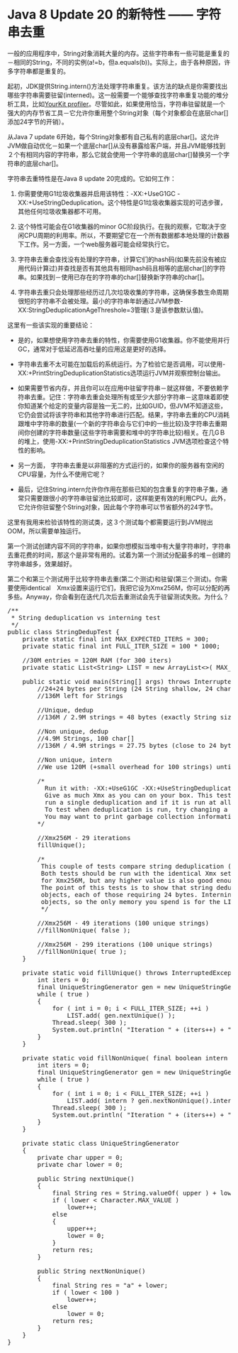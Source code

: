 Java 8 Update 20 的新特性 —— 字符串去重
================================
一般的应用程序中，String对象消耗大量的内存。这些字符串有一些可能是重复的－相同的String，不同的实例(a!=b，但a.equals(b))。实际上，由于各种原因，许多字符串都是重复的。

起初，JDK提供String.intern()方法处理字符串重复。该方法的缺点是你需要找出哪些字符串需要驻留(interned)。这一般需要一个能够查找字符串重复功能的堆分析工具，比如[YourKit profiler](http://www.yourkit.com/features/)。尽管如此，如果使用恰当，字符串驻留就是一个强大的内存节省工具－它允许你重用整个String对象（每个对象都会在底层char[]添加24字节的开销）。

从Java 7 update 6开始，每个String对象都有自己私有的底层char[]。这允许JVM做自动优化－如果一个底层char[]从没有暴露给客户端，并且JVM能够找到２个有相同内容的字符串，那么它就会使用一个字符串的底层char[]替换另一个字符串的底层char[]。

字符串去重特性是在Java 8 update 20完成的。它如何工作：
1. 你需要使用G1垃圾收集器并启用该特性：-XX:+UseG1GC -XX:+UseStringDeduplication。这个特性是G1垃圾收集器实现的可选步骤，其他任何垃圾收集器都不可用。

2. 这个特性可能会在G1收集器的minor GC阶段执行。在我的观察，它取决于空闲CPU周期的利用率。所以，不要期望它在一个所有数据都本地处理的计数器下工作。另一方面，一个web服务器可能会经常执行它。

3. 字符串去重会查找没有处理的字符串，计算它们的hash码(如果先前没有被应用代码计算过)并查找是否有其他具有相同hash码且相等的底层char[]的字符串。如果找到－使用已存在的字符串的char[]替换新字符串的char[]。

4. 字符串去重只会处理那些经历过几次垃圾收集的字符串，这确保多数生命周期很短的字符串不会被处理。最小的字符串年龄通过JVM参数-XX:StringDeduplicationAgeThreshole=3管理(３是该参数默认值)。

这里有一些该实现的重要结论：

* 是的，如果想使用字符串去重的特性，你需要使用G1收集器。你不能使用并行GC，通常对于低延迟高吞吐量的应用这是更好的选择。

* 字符串去重不太可能在加载后的系统运行。为了检验它是否调用，可以使用-XX:+PrintStringDeduplicationStatistics选项运行JVM并观察控制台输出。

* 如果需要节省内存，并且你可以在应用中驻留字符串－就这样做，不要依赖字符串去重。记住：字符串去重会处理所有或至少大部分字符串－这意味着即使你知道某个给定的变量内容是独一无二的，比如GUID，但JVM不知道这些，它仍会尝试将该字符串和其他字符串进行匹配。结果，字符串去重的CPU消耗跟堆中字符串的数量(一个新的字符串会与它们中的一些比较)及字符串去重期间你创建的字符串数量(这些字符串需要和堆中的字符串比较)相关。在几GＢ的堆上，使用-XX:+PrintStringDeduplicationStatistics JVM选项检查这个特性的影响。

* 另一方面， 字符串去重是以非阻塞的方式运行的，如果你的服务器有空闲的CPU容量，为什么不使用它呢？

*  最后，记住String.intern允许你作用在那些已知的包含重复的字符串子集，通常只需要跟很小的字符串驻留池比较即可，这样能更有效的利用CPU。此外，它允许你驻留整个String对象，因此每个字符串可以节省额外的24字节。

这里有我用来检验该特性的测试类，这３个测试每个都需要运行到JVM抛出OOM，所以需要单独运行。

第一个测试创建内容不同的字符串，如果你想模拟当堆中有大量字符串时，字符串去重花费的时间，那这个是非常有用的。试着为第一个测试分配最多的堆－创建的字符串越多，效果越好。

第二个和第三个测试用于比较字符串去重(第二个测试)和驻留(第三个测试)。你需要使用identical　Xmx设置来运行它们，我把它设为Xmx256M，你可以分配的再多些。Anyway，你会看到在迭代几次后去重测试会先于驻留测试失败。为什么？




<pre class="no-parse">/**
 * String deduplication vs interning test
 */
public class StringDedupTest {
    private static final int MAX_EXPECTED_ITERS = 300;
    private static final int FULL_ITER_SIZE = 100 * 1000;

    //30M entries = 120M RAM (for 300 iters)
    private static List&lt;String&gt; LIST = new ArrayList&lt;&gt;( MAX_EXPECTED_ITERS * FULL_ITER_SIZE );

    public static void main(String[] args) throws InterruptedException {
        //24+24 bytes per String (24 String shallow, 24 char[])
        //136M left for Strings

        //Unique, dedup
        //136M / 2.9M strings = 48 bytes (exactly String size)

        //Non unique, dedup
        //4.9M Strings, 100 char[]
        //136M / 4.9M strings = 27.75 bytes (close to 24 bytes per String + small overhead

        //Non unique, intern
        //We use 120M (+small overhead for 100 strings) until very late, but can't extend ArrayList 3 times - we don't have 360M

        /*
          Run it with: -XX:+UseG1GC -XX:+UseStringDeduplication -XX:+PrintStringDeduplicationStatistics
          Give as much Xmx as you can on your box. This test will show you how long does it take to
          run a single deduplication and if it is run at all.
          To test when deduplication is run, try changing a parameter of Thread.sleep or comment it out.
          You may want to print garbage collection information using -XX:+PrintGCDetails -XX:+PrintGCTimestamps
        */

        //Xmx256M - 29 iterations
        fillUnique();

        /*
         This couple of tests compare string deduplication (first test) with string interning.
         Both tests should be run with the identical Xmx setting. I have tuned the constants in the program
         for Xmx256M, but any higher value is also good enough.
         The point of this tests is to show that string deduplication still leaves you with distinct String
         objects, each of those requiring 24 bytes. Interning, on the other hand, return you existing String
         objects, so the only memory you spend is for the LIST object.
         */

        //Xmx256M - 49 iterations (100 unique strings)
        //fillNonUnique( false );

        //Xmx256M - 299 iterations (100 unique strings)
        //fillNonUnique( true );
    }

    private static void fillUnique() throws InterruptedException {
        int iters = 0;
        final UniqueStringGenerator gen = new UniqueStringGenerator();
        while ( true )
        {
            for ( int i = 0; i &lt; FULL_ITER_SIZE; ++i )
                LIST.add( gen.nextUnique() );
            Thread.sleep( 300 );
            System.out.println( "Iteration " + (iters++) + " finished" );
        }
    }

    private static void fillNonUnique( final boolean intern ) throws InterruptedException {
        int iters = 0;
        final UniqueStringGenerator gen = new UniqueStringGenerator();
        while ( true )
        {
            for ( int i = 0; i &lt; FULL_ITER_SIZE; ++i )
                LIST.add( intern ? gen.nextNonUnique().intern() : gen.nextNonUnique() );
            Thread.sleep( 300 );
            System.out.println( "Iteration " + (iters++) + " finished" );
        }
    }

    private static class UniqueStringGenerator
    {
        private char upper = 0;
        private char lower = 0;

        public String nextUnique()
        {
            final String res = String.valueOf( upper ) + lower;
            if ( lower &lt; Character.MAX_VALUE )
                lower++;
            else
            {
                upper++;
                lower = 0;
            }
            return res;
        }

        public String nextNonUnique()
        {
            final String res = "a" + lower;
            if ( lower &lt; 100 )
                lower++;
            else
                lower = 0;
            return res;
        }
    }
}</pre>

